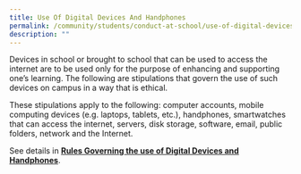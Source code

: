 ```yaml
---
title: Use Of Digital Devices And Handphones
permalink: /community/students/conduct-at-school/use-of-digital-devices-and-handphones/
description: ""
---
```

Devices in school or brought to school that can be used to access the internet are to be used only for the purpose of enhancing and supporting one’s learning. The following are stipulations that govern the use of such devices on campus in a way that is ethical.

These stipulations apply to the following: computer accounts, mobile computing devices (e.g. laptops, tablets, etc.), handphones, smartwatches that can access the internet, servers, disk storage, software, email, public folders, network and the Internet.

See details in [**Rules Governing the use of Digital Devices and Handphones**](/files/SJIDiary2022-DigitalDevicesHandphones.pdf).